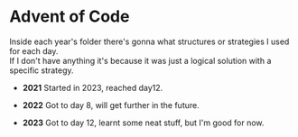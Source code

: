 # Advent of Code

Inside each year's folder there's gonna what structures or strategies I used for each day.  
If I don't have anything it's because it was just a logical solution with a specific strategy.

- **2021**
  Started in 2023, reached day12.

- **2022**
  Got to day 8, will get further in the future.

- **2023**
  Got to day 12, learnt some neat stuff, but I'm good for now.
  
  
